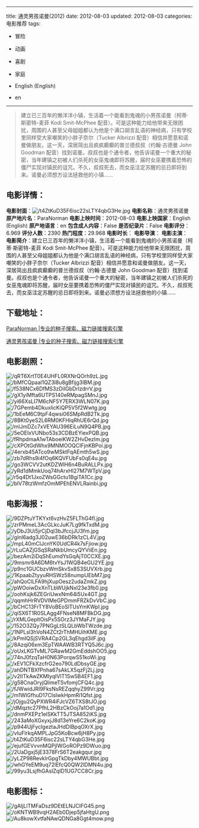 
---
title: 通灵男孩诺曼(2012)
date: 2012-08-03
updated: 2012-08-03
categories: 电影推荐
tags:
- 冒险
- 动画
- 喜剧
- 家庭

- English (English)
- en
---


> 建立已三百年的懒洋洋小镇，生活着一个能看到鬼魂的小男孩诺曼（柯蒂·斯密特-麦菲 Kodi Smit-McPhee 配音）。可是这种能力给他带来无限困扰，周围的人甚至父母姐姐都认为他是个满口胡言乱语的神经病，只有学校里同样受大家嘲笑的小胖子奈尔（Tucker Albrizzi 配音）相信并愿意和诺曼做朋友。这一天，深居简出且疯疯癫癫的普兰德叔叔（约翰·古德曼 John Goodman 配音）找到诺曼。叔叔也是个通令者，他告诉诺曼一个重大的秘密，当年建镇之初被人们杀死的女巫鬼魂即将苏醒，届时女巫要携着恐怖的僵尸实现对镇民的诅咒。不久，叔叔死去，而女巫注定苏醒的忌日即将到来。诺曼必须想方设法拯救他的小镇……

## **电影详情**：

**电影封面**：<img src="https://image.tmdb.org/t/p/w200/t4ZtKuD35F6isc22sLTY4qbG3He.jpg" alt="/t4ZtKuD35F6isc22sLTY4qbG3He.jpg" title="/t4ZtKuD35F6isc22sLTY4qbG3He.jpg">
**电影名称**：通灵男孩诺曼
**原产地片名**：ParaNorman
**电影上映时间**：2012-08-03
**电影上映国家**：English (English)
**原产地语言**：en
**包含成人内容**：False
**是否纪录片**：False
**电影评分**：6.969
**评分人数**：2390
**热门程度**：29.968
**电影时长**：
**电影导演**：
**电影主演**：
**电影简介**：建立已三百年的懒洋洋小镇，生活着一个能看到鬼魂的小男孩诺曼（柯蒂·斯密特-麦菲 Kodi Smit-McPhee 配音）。可是这种能力给他带来无限困扰，周围的人甚至父母姐姐都认为他是个满口胡言乱语的神经病，只有学校里同样受大家嘲笑的小胖子奈尔（Tucker Albrizzi 配音）相信并愿意和诺曼做朋友。这一天，深居简出且疯疯癫癫的普兰德叔叔（约翰·古德曼 John Goodman 配音）找到诺曼。叔叔也是个通令者，他告诉诺曼一个重大的秘密，当年建镇之初被人们杀死的女巫鬼魂即将苏醒，届时女巫要携着恐怖的僵尸实现对镇民的诅咒。不久，叔叔死去，而女巫注定苏醒的忌日即将到来。诺曼必须想方设法拯救他的小镇……

## **下载地址**：
[ParaNorman |专业的种子搜索、磁力链接搜索引擎](https://movie.amd794.com:2083/?search=ParaNorman&ordering=&mode=match_phrase&page_size=10&page=1)

[通灵男孩诺曼 |专业的种子搜索、磁力链接搜索引擎](https://movie.amd794.com:2083/?search=%E9%80%9A%E7%81%B5%E7%94%B7%E5%AD%A9%E8%AF%BA%E6%9B%BC&ordering=&mode=match_phrase&page_size=10&page=1)
 

## **电影剧照**：
<img src="https://image.tmdb.org/t/p/original/qRT6XrtT0E4UHFL0RXNrQOrh9zL.jpg" alt="/qRT6XrtT0E4UHFL0RXNrQOrh9zL.jpg" title="/qRT6XrtT0E4UHFL0RXNrQOrh9zL.jpg"><img src="https://image.tmdb.org/t/p/original/bMfCQpaal1QZ3l8u8gBfijg3IBM.jpg" alt="/bMfCQpaal1QZ3l8u8gBfijg3IBM.jpg" title="/bMfCQpaal1QZ3l8u8gBfijg3IBM.jpg"><img src="https://image.tmdb.org/t/p/original/f538NCx6DfMS3zDiIGbDrlzdrrV.jpg" alt="/f538NCx6DfMS3zDiIGbDrlzdrrV.jpg" title="/f538NCx6DfMS3zDiIGbDrlzdrrV.jpg"><img src="https://image.tmdb.org/t/p/original/gX1yiMfta6UTPS140eRMpagSMnJ.jpg" alt="/gX1yiMfta6UTPS140eRMpagSMnJ.jpg" title="/gX1yiMfta6UTPS140eRMpagSMnJ.jpg"><img src="https://image.tmdb.org/t/p/original/yi66XsLI7M6cNF5Y7ERX3WLN07K.jpg" alt="/yi66XsLI7M6cNF5Y7ERX3WLN07K.jpg" title="/yi66XsLI7M6cNF5Y7ERX3WLN07K.jpg"><img src="https://image.tmdb.org/t/p/original/7GPemb4DkuxlicKiQP5V5f2Wwtg.jpg" alt="/7GPemb4DkuxlicKiQP5V5f2Wwtg.jpg" title="/7GPemb4DkuxlicKiQP5V5f2Wwtg.jpg"><img src="https://image.tmdb.org/t/p/original/1bEeM6C9tpF4qwsi06SMpRdB2Tk.jpg" alt="/1bEeM6C9tpF4qwsi06SMpRdB2Tk.jpg" title="/1bEeM6C9tpF4qwsi06SMpRdB2Tk.jpg"><img src="https://image.tmdb.org/t/p/original/8BKt0yeS2L6RM0KFHlqRhUE6rQd.jpg" alt="/8BKt0yeS2L6RM0KFHlqRhUE6rQd.jpg" title="/8BKt0yeS2L6RM0KFHlqRhUE6rQd.jpg"><img src="https://image.tmdb.org/t/p/original/mlJmDZc7xVEYAU396EiLuN9Q4PB.jpg" alt="/mlJmDZc7xVEYAU396EiLuN9Q4PB.jpg" title="/mlJmDZc7xVEYAU396EiLuN9Q4PB.jpg"><img src="https://image.tmdb.org/t/p/original/5eOEIxVUNbo53s3CDBzEYiexPQB.jpg" alt="/5eOEIxVUNbo53s3CDBzEYiexPQB.jpg" title="/5eOEIxVUNbo53s3CDBzEYiexPQB.jpg"><img src="https://image.tmdb.org/t/p/original/fRhpdmaA1wTAboeiKW2ZHvDezIm.jpg" alt="/fRhpdmaA1wTAboeiKW2ZHvDezIm.jpg" title="/fRhpdmaA1wTAboeiKW2ZHvDezIm.jpg"><img src="https://image.tmdb.org/t/p/original/cXPOtGdWhx9MNMOOQCIFjnKBPoi.jpg" alt="/cXPOtGdWhx9MNMOOQCIFjnKBPoi.jpg" title="/cXPOtGdWhx9MNMOOQCIFjnKBPoi.jpg"><img src="https://image.tmdb.org/t/p/original/4erxb45ATco9wMSktFqAEmth5wS.jpg" alt="/4erxb45ATco9wMSktFqAEmth5wS.jpg" title="/4erxb45ATco9wMSktFqAEmth5wS.jpg"><img src="https://image.tmdb.org/t/p/original/zb7dRhs9i4fOq6KQVFUbFs0qE4u.jpg" alt="/zb7dRhs9i4fOq6KQVFUbFs0qE4u.jpg" title="/zb7dRhs9i4fOq6KQVFUbFs0qE4u.jpg"><img src="https://image.tmdb.org/t/p/original/go3WCVV2utKDZWlH6n4BuRALLPx.jpg" alt="/go3WCVV2utKDZWlH6n4BuRALLPx.jpg" title="/go3WCVV2utKDZWlH6n4BuRALLPx.jpg"><img src="https://image.tmdb.org/t/p/original/yRd1dMmkUoq74hArxHI27M7WTpV.jpg" alt="/yRd1dMmkUoq74hArxHI27M7WTpV.jpg" title="/yRd1dMmkUoq74hArxHI27M7WTpV.jpg"><img src="https://image.tmdb.org/t/p/original/r5q4Dt1JxoZWsGGctu1BgiTA1Cc.jpg" alt="/r5q4Dt1JxoZWsGGctu1BgiTA1Cc.jpg" title="/r5q4Dt1JxoZWsGGctu1BgiTA1Cc.jpg"><img src="https://image.tmdb.org/t/p/original/blV78tzWmfzOmMPEhENVLRainbi.jpg" alt="/blV78tzWmfzOmMPEhENVLRainbi.jpg" title="/blV78tzWmfzOmMPEhENVLRainbi.jpg">

## **电影海报**：
<img src="https://image.tmdb.org/t/p/original/9DZPtuYTKYxt6vzHvZ5FLThG4fl.jpg" alt="/9DZPtuYTKYxt6vzHvZ5FLThG4fl.jpg" title="/9DZPtuYTKYxt6vzHvZ5FLThG4fl.jpg"><img src="https://image.tmdb.org/t/p/original/zrPMmeL3AcGLkcJuK7Lg9fkTxdM.jpg" alt="/zrPMmeL3AcGLkcJuK7Lg9fkTxdM.jpg" title="/zrPMmeL3AcGLkcJuK7Lg9fkTxdM.jpg"><img src="https://image.tmdb.org/t/p/original/yDbJ3Ui5jrCjDqI3bJfccjJU3fm.jpg" alt="/yDbJ3Ui5jrCjDqI3bJfccjJU3fm.jpg" title="/yDbJ3Ui5jrCjDqI3bJfccjJU3fm.jpg"><img src="https://image.tmdb.org/t/p/original/gInl6adg3J02uwE36bDRk1zCL4V.jpg" alt="/gInl6adg3J02uwE36bDRk1zCL4V.jpg" title="/gInl6adg3J02uwE36bDRk1zCL4V.jpg"><img src="https://image.tmdb.org/t/p/original/mpL40mClJcnYK0UdCR4k7sFjiow.jpg" alt="/mpL40mClJcnYK0UdCR4k7sFjiow.jpg" title="/mpL40mClJcnYK0UdCR4k7sFjiow.jpg"><img src="https://image.tmdb.org/t/p/original/rLuCAZjGSqSRaNkbUmcyQYViiEn.jpg" alt="/rLuCAZjGSqSRaNkbUmcyQYViiEn.jpg" title="/rLuCAZjGSqSRaNkbUmcyQYViiEn.jpg"><img src="https://image.tmdb.org/t/p/original/bezAm2iDqShEumdYsGqAjT0CCXE.jpg" alt="/bezAm2iDqShEumdYsGqAjT0CCXE.jpg" title="/bezAm2iDqShEumdYsGqAjT0CCXE.jpg"><img src="https://image.tmdb.org/t/p/original/9msmr8A6DM6tvYsJ1WQB4eGU2YE.jpg" alt="/9msmr8A6DM6tvYsJ1WQB4eGU2YE.jpg" title="/9msmr8A6DM6tvYsJ1WQB4eGU2YE.jpg"><img src="https://image.tmdb.org/t/p/original/p9nc1GUCbzvWmSkvSx8S3SUVXrb.jpg" alt="/p9nc1GUCbzvWmSkvSx8S3SUVXrb.jpg" title="/p9nc1GUCbzvWmSkvSx8S3SUVXrb.jpg"><img src="https://image.tmdb.org/t/p/original/1KpaabZtyyuRHSWz58numpUEbM7.jpg" alt="/1KpaabZtyyuRHSWz58numpUEbM7.jpg" title="/1KpaabZtyyuRHSWz58numpUEbM7.jpg"><img src="https://image.tmdb.org/t/p/original/ahQoClLFA9hjXupOesz2udaZmkZ.jpg" alt="/ahQoClLFA9hjXupOesz2udaZmkZ.jpg" title="/ahQoClLFA9hjXupOesz2udaZmkZ.jpg"><img src="https://image.tmdb.org/t/p/original/pWOoiwDxXnTLbWUjkNxI23e3fb0.jpg" alt="/pWOoiwDxXnTLbWUjkNxI23e3fb0.jpg" title="/pWOoiwDxXnTLbWUjkNxI23e3fb0.jpg"><img src="https://image.tmdb.org/t/p/original/oohKsjk6ZEGriUwxNm64i5Ux4GT.jpg" alt="/oohKsjk6ZEGriUwxNm64i5Ux4GT.jpg" title="/oohKsjk6ZEGriUwxNm64i5Ux4GT.jpg"><img src="https://image.tmdb.org/t/p/original/qqmhHrRVDVIMeGPDmmFRZkDvVbC.jpg" alt="/qqmhHrRVDVIMeGPDmmFRZkDvVbC.jpg" title="/qqmhHrRVDVIMeGPDmmFRZkDvVbC.jpg"><img src="https://image.tmdb.org/t/p/original/bCHC13FrTY8VoBEoSlTUsYmKWpl.jpg" alt="/bCHC13FrTY8VoBEoSlTUsYmKWpl.jpg" title="/bCHC13FrTY8VoBEoSlTUsYmKWpl.jpg"><img src="https://image.tmdb.org/t/p/original/qiSX6T1R0SLAgg4FNseN8MFBkDG.jpg" alt="/qiSX6T1R0SLAgg4FNseN8MFBkDG.jpg" title="/qiSX6T1R0SLAgg4FNseN8MFBkDG.jpg"><img src="https://image.tmdb.org/t/p/original/rXMLGepltOisPx5SOrz3JYMaFJY.jpg" alt="/rXMLGepltOisPx5SOrz3JYMaFJY.jpg" title="/rXMLGepltOisPx5SOrz3JYMaFJY.jpg"><img src="https://image.tmdb.org/t/p/original/152O3ZQy7PNGgLtSLQLbWbTWzde.jpg" alt="/152O3ZQy7PNGgLtSLQLbWbTWzde.jpg" title="/152O3ZQy7PNGgLtSLQLbWbTWzde.jpg"><img src="https://image.tmdb.org/t/p/original/1NPLsl3hVoN4ZCt2rThMHUihKME.jpg" alt="/1NPLsl3hVoN4ZCt2rThMHUihKME.jpg" title="/1NPLsl3hVoN4ZCt2rThMHUihKME.jpg"><img src="https://image.tmdb.org/t/p/original/kPmIQSjSVRA4Cp2GL3qEhgd3ilF.jpg" alt="/kPmIQSjSVRA4Cp2GL3qEhgd3ilF.jpg" title="/kPmIQSjSVRA4Cp2GL3qEhgd3ilF.jpg"><img src="https://image.tmdb.org/t/p/original/8Azqi06xm3EpTWAAWB3RTYQ5J6c.jpg" alt="/8Azqi06xm3EpTWAAWB3RTYQ5J6c.jpg" title="/8Azqi06xm3EpTWAAWB3RTYQ5J6c.jpg"><img src="https://image.tmdb.org/t/p/original/oUxLKGTvML7GRawM2GmEddshOO5.jpg" alt="/oUxLKGTvML7GRawM2GmEddshOO5.jpg" title="/oUxLKGTvML7GRawM2GmEddshOO5.jpg"><img src="https://image.tmdb.org/t/p/original/74nJ0fzqTaH0N63PorqwS51koWi.jpg" alt="/74nJ0fzqTaH0N63PorqwS51koWi.jpg" title="/74nJ0fzqTaH0N63PorqwS51koWi.jpg"><img src="https://image.tmdb.org/t/p/original/xEV1CFkXzcfrG2eo790LdDbsyGE.jpg" alt="/xEV1CFkXzcfrG2eo790LdDbsyGE.jpg" title="/xEV1CFkXzcfrG2eo790LdDbsyGE.jpg"><img src="https://image.tmdb.org/t/p/original/ahDNTBXfPnha67sAkLX5qzFj2Lj.jpg" alt="/ahDNTBXfPnha67sAkLX5qzFj2Lj.jpg" title="/ahDNTBXfPnha67sAkLX5qzFj2Lj.jpg"><img src="https://image.tmdb.org/t/p/original/v2IITkAwZKMIyqIVlT1Sw5B4EF1.jpg" alt="/v2IITkAwZKMIyqIVlT1Sw5B4EF1.jpg" title="/v2IITkAwZKMIyqIVlT1Sw5B4EF1.jpg"><img src="https://image.tmdb.org/t/p/original/g58CnaOryjQlimeTSvfomjCFQ4c.jpg" alt="/g58CnaOryjQlimeTSvfomjCFQ4c.jpg" title="/g58CnaOryjQlimeTSvfomjCFQ4c.jpg"><img src="https://image.tmdb.org/t/p/original/fJWwidJRl9FksNsREZqqhyZ99Vr.jpg" alt="/fJWwidJRl9FksNsREZqqhyZ99Vr.jpg" title="/fJWwidJRl9FksNsREZqqhyZ99Vr.jpg"><img src="https://image.tmdb.org/t/p/original/m1WIGfhuD17CIsIwkHpmRi1Qfst.jpg" alt="/m1WIGfhuD17CIsIwkHpmRi1Qfst.jpg" title="/m1WIGfhuD17CIsIwkHpmRi1Qfst.jpg"><img src="https://image.tmdb.org/t/p/original/jOjgu2QyPXWR4iFJcVZ6TXS8tJO.jpg" alt="/jOjgu2QyPXWR4iFJcVZ6TXS8tJO.jpg" title="/jOjgu2QyPXWR4iFJcVZ6TXS8tJO.jpg"><img src="https://image.tmdb.org/t/p/original/dMqztc27PfhL2HBzCkOoj7a1Od1.jpg" alt="/dMqztc27PfhL2HBzCkOoj7a1Od1.jpg" title="/dMqztc27PfhL2HBzCkOoj7a1Od1.jpg"><img src="https://image.tmdb.org/t/p/original/dnmPXEPz1elSKkTT5JTSA852iKS.jpg" alt="/dnmPXEPz1elSKkTT5JTSA852iKS.jpg" title="/dnmPXEPz1elSKkTT5JTSA852iKS.jpg"><img src="https://image.tmdb.org/t/p/original/243aMoXGxyxjJ8d13eYre6C2koK.jpg" alt="/243aMoXGxyxjJ8d13eYre6C2koK.jpg" title="/243aMoXGxyxjJ8d13eYre6C2koK.jpg"><img src="https://image.tmdb.org/t/p/original/p944UjFycIgeztaJHdDIBpqOXrX.jpg" alt="/p944UjFycIgeztaJHdDIBpqOXrX.jpg" title="/p944UjFycIgeztaJHdDIBpqOXrX.jpg"><img src="https://image.tmdb.org/t/p/original/vIuFlrkqAMPLJpG5KoBcw6jH8Py.jpg" alt="/vIuFlrkqAMPLJpG5KoBcw6jH8Py.jpg" title="/vIuFlrkqAMPLJpG5KoBcw6jH8Py.jpg"><img src="https://image.tmdb.org/t/p/original/t4ZtKuD35F6isc22sLTY4qbG3He.jpg" alt="/t4ZtKuD35F6isc22sLTY4qbG3He.jpg" title="/t4ZtKuD35F6isc22sLTY4qbG3He.jpg"><img src="https://image.tmdb.org/t/p/original/ejufGEVvvnMQPjIWGoROPz9DWuo.jpg" alt="/ejufGEVvvnMQPjIWGoROPz9DWuo.jpg" title="/ejufGEVvvnMQPjIWGoROPz9DWuo.jpg"><img src="https://image.tmdb.org/t/p/original/2UaDgxj5jE3378FrS6T2eakgqur.jpg" alt="/2UaDgxj5jE3378FrS6T2eakgqur.jpg" title="/2UaDgxj5jE3378FrS6T2eakgqur.jpg"><img src="https://image.tmdb.org/t/p/original/yLZP98RevklrGpgTkDby4MWUBbt.jpg" alt="/yLZP98RevklrGpgTkDby4MWUBbt.jpg" title="/yLZP98RevklrGpgTkDby4MWUBbt.jpg"><img src="https://image.tmdb.org/t/p/original/whGYeEM9uq72lEfcQ0QW2lDMN4u.jpg" alt="/whGYeEM9uq72lEfcQ0QW2lDMN4u.jpg" title="/whGYeEM9uq72lEfcQ0QW2lDMN4u.jpg"><img src="https://image.tmdb.org/t/p/original/99yu3LsjfhGAsIZqID1UG7CC8Cr.jpg" alt="/99yu3LsjfhGAsIZqID1UG7CC8Cr.jpg" title="/99yu3LsjfhGAsIZqID1UG7CC8Cr.jpg">

## **电影图标**：
<img src="https://image.tmdb.org/t/p/original/gAIjLlTMFaDsz9DEtELNJCIFG45.png" alt="/gAIjLlTMFaDsz9DEtELNJCIFG45.png" title="/gAIjLlTMFaDsz9DEtELNJCIFG45.png"><img src="https://image.tmdb.org/t/p/original/oKNTWB9vqH2AEb0Djep5jfaHtgU.png" alt="/oKNTWB9vqH2AEb0Djep5jfaHtgU.png" title="/oKNTWB9vqH2AEb0Djep5jfaHtgU.png"><img src="https://image.tmdb.org/t/p/original/Au8kowXvtfaNAwQDNGa8Ggt4mow.png" alt="/Au8kowXvtfaNAwQDNGa8Ggt4mow.png" title="/Au8kowXvtfaNAwQDNGa8Ggt4mow.png">
